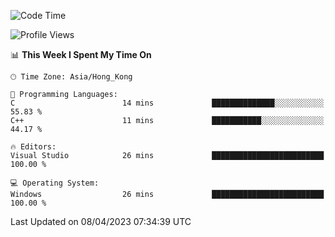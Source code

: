 <!--START_SECTION:waka-->
![Code Time](http://img.shields.io/badge/Code%20Time-41%20hrs%2053%20mins-blue)

![Profile Views](http://img.shields.io/badge/Profile%20Views-0-blue)

📊 **This Week I Spent My Time On** 

```text
🕑︎ Time Zone: Asia/Hong_Kong

💬 Programming Languages: 
C                        14 mins             ██████████████░░░░░░░░░░░   55.83 % 
C++                      11 mins             ███████████░░░░░░░░░░░░░░   44.17 % 

🔥 Editors: 
Visual Studio            26 mins             █████████████████████████   100.00 % 

💻 Operating System: 
Windows                  26 mins             █████████████████████████   100.00 % 
```


 Last Updated on 08/04/2023 07:34:39 UTC
<!--END_SECTION:waka-->
